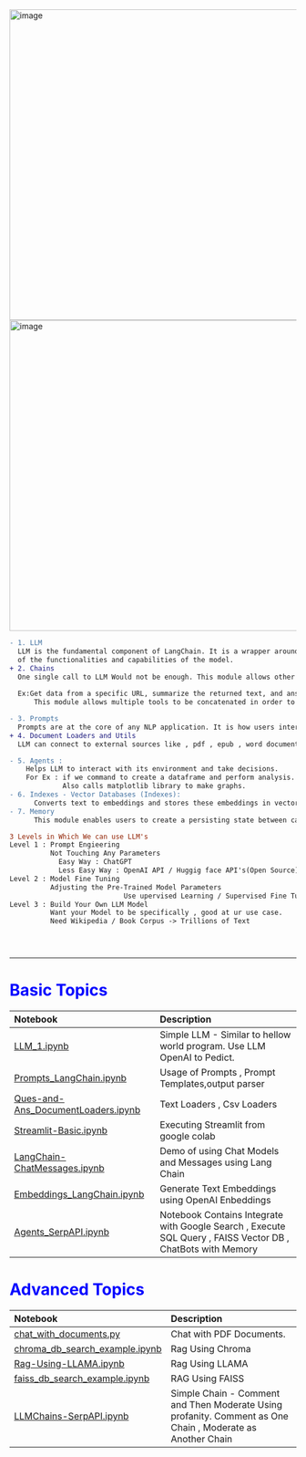 <img width="545" alt="image" src="https://github.com/klnsuman/LangChain/assets/11458777/5e28fec4-d192-47bd-b57d-cd28f3d07d82">
<img width="545" alt="image" src="https://github.com/klnsuman/LangChain/assets/11458777/2a6f6334-4b8d-4f53-a514-2e773009c1b0">

```diff
- 1. LLM
  LLM is the fundamental component of LangChain. It is a wrapper around the large language model which enables in utilization
  of the functionalities and capabilities of the model.
+ 2. Chains
  One single call to LLM Would not be enough. This module allows other tools to be integrated.
 
  Ex:Get data from a specific URL, summarize the returned text, and answer questions using the generated summary. 
      This module allows multiple tools to be concatenated in order to solve complex tasks

- 3. Prompts
  Prompts are at the core of any NLP application. It is how users interact with the model to try and obtain an output from it.
+ 4. Document Loaders and Utils
  LLM can connect to external sources like , pdf , epub , word document ,text file etc and expand their knowlodge and answer relevant questions

- 5. Agents :
    Helps LLM to interact with its environment and take decisions.
    For Ex : if we command to create a dataframe and perform analysis. LLM internall invokes python repl function and invokes pandas library to create pandas dataframe.
             Also calls matplotlib library to make graphs.
- 6. Indexes - Vector Databases (Indexes):
      Converts text to embeddings and stores these embeddings in vector databases for search and retrieval using RAG. Similarity Search.
- 7. Memory
      This module enables users to create a persisting state between calls of a model.

3 Levels in Which We can use LLM's
Level 1 : Prompt Engieering
          Not Touching Any Parameters
            Easy Way : ChatGPT
            Less Easy Way : OpenAI API / Huggig face API's(Open Source)
Level 2 : Model Fine Tuning
          Adjusting the Pre-Trained Model Parameters
                            Use upervised Learning / Supervised Fine Tuning.
Level 3 : Build Your Own LLM Model
          Want your Model to be specifically , good at ur use case.
          Need Wikipedia / Book Corpus -> Trillions of Text





```


----------------------------------------------------------------------
<Body>
<h1 style="color:blue;">Basic Topics</h1> 

Notebook | Description
:- | :-
[LLM_1.ipynb](https://github.com/klnsuman/LangChain/blob/main/LLM_1.ipynb) | Simple LLM - Similar to hellow world program. Use LLM OpenAI to Pedict.
[Prompts_LangChain.ipynb](https://github.com/klnsuman/LangChain/blob/main/Prompts_LangChain.ipynb) | Usage of Prompts , Prompt Templates,output parser
[Ques-and-Ans_DocumentLoaders.ipynb](https://github.com/klnsuman/LangChain/blob/main/QA_DocumentLoaders_Langchain.ipynb) | Text Loaders , Csv Loaders
[Streamlit-Basic.ipynb](https://github.com/klnsuman/LangChain/blob/main/Streamlit_sample.ipynb) | Executing Streamlit from google colab
[LangChain-ChatMessages.ipynb](https://github.com/klnsuman/LangChain/blob/main/LangCain_ChatMessages.ipynb)| Demo of using Chat Models and Messages using Lang Chain
[Embeddings_LangChain.ipynb](Embeddings_LangChain.ipynb)| Generate Text Embeddings using OpenAI Enbeddings
[Agents_SerpAPI.ipynb](https://github.com/klnsuman/LangChain/blob/main/Agents_SerpAPI.ipynb)| Notebook Contains Integrate with Google Search , Execute SQL Query , FAISS Vector DB , ChatBots with Memory


<h1 style="color:blue;">Advanced Topics</h1>

Notebook | Description
:- | :-
[chat_with_documents.py](https://github.com/klnsuman/LangChain-Dissertation-Using-CodeSpaces/blob/main/Chat_With_Retrieval/chat_with_documents.py) | Chat with PDF Documents.
[chroma_db_search_example.ipynb](https://github.com/klnsuman/LangChain-codespaces-jupyter/blob/main/notebooks/chroma_db_search_example.ipynb) | Rag Using Chroma
[Rag-Using-LLAMA.ipynb](https://github.com/klnsuman/LangChain-codespaces-jupyter/blob/main/notebooks/Rag-Using-LLAMA.ipynb) | Rag Using LLAMA
[faiss_db_search_example.ipynb](https://github.com/klnsuman/LangChain-codespaces-jupyter/blob/main/notebooks/faiss_db_search_example.ipynb) | RAG Using FAISS
[LLMChains-SerpAPI.ipynb](https://github.com/klnsuman/LangChain-codespaces-jupyter/blob/main/notebooks/LLMChains-SerpAPI.ipynb) | Simple Chain - Comment and Then Moderate Using profanity. Comment as One Chain , Moderate as Another Chain
</Body>


